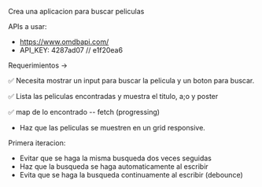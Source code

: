 Crea una aplicacion para buscar peliculas

APIs a usar:

- https://www.omdbapi.com/
- API_KEY: 4287ad07 // e1f20ea6

Requerimientos ->

✅ Necesita mostrar un input para buscar la pelicula y un boton para buscar.

✅ Lista las peliculas encontradas y muestra el titulo, a;o y poster

✅ map de lo encontrado
-- fetch (progressing)

- Haz que las peliculas se muestren en un grid responsive.

Primera iteracion:

- Evitar que se haga la misma busqueda dos veces seguidas
- Haz que la busqueda se haga automaticamente al escribir
- Evita que se haga la busqueda continuamente al escribir (debounce)
